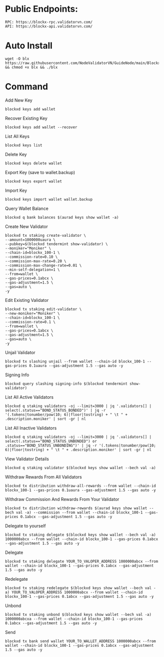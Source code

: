 # Public Endpoints:

    RPC: https://blockx-rpc.validatorvn.com/
    API: https://blockx-api.validatorvn.com/

# Auto Install

    wget -O blx https://raw.githubusercontent.com/NodeValidatorVN/GuideNode/main/Blockx/blx && chmod +x blx && ./blx

# Command

Add New Key

    blockxd keys add wallet

Recover Existing Key

    blockxd keys add wallet --recover

List All Keys

    blockxd keys list

Delete Key

    blockxd keys delete wallet

Export Key (save to wallet.backup)

    blockxd keys export wallet

Import Key

    blockxd keys import wallet wallet.backup

Query Wallet Balance

    blockxd q bank balances $(aurad keys show wallet -a)

Create New Validator

    blockxd tx staking create-validator \
    --amount=1000000uaura \
    --pubkey=$(blockxd tendermint show-validator) \
    --moniker="Moniker" \
    --chain-id=blockx_100-1 \
    --commission-rate=0.10 \
    --commission-max-rate=0.20 \
    --commission-max-change-rate=0.01 \
    --min-self-delegation=1 \
    --from=wallet \
    --gas-prices=0.1abcx \
    --gas-adjustment=1.5 \
    --gas=auto \
    -y 

Edit Existing Validator

    blockxd tx staking edit-validator \
    --new-moniker="Moniker" \
    --chain-id=blockx_100-1 \
    --commission-rate=0.1 \
    --from=wallet \
    --gas-prices=0.1abcx \
    --gas-adjustment=1.5 \
    --gas=auto \
    -y 

Unjail Validator

    blockxd tx slashing unjail --from wallet --chain-id blockx_100-1 --gas-prices 0.1uaura --gas-adjustment 1.5 --gas auto -y

Signing Info

    blockxd query slashing signing-info $(blockxd tendermint show-validator)

List All Active Validators

    blockxd q staking validators -oj --limit=3000 | jq '.validators[] | select(.status=="BOND_STATUS_BONDED")' | jq -r '(.tokens|tonumber/pow(10; 6)|floor|tostring) + " \t " + .description.moniker' | sort -gr | nl

List All Inactive Validators

    blockxd q staking validators -oj --limit=3000 | jq '.validators[] | select(.status=="BOND_STATUS_UNBONDED") or .status=="BOND_STATUS_UNBONDING")' | jq -r '(.tokens|tonumber/pow(10; 6)|floor|tostring) + " \t " + .description.moniker' | sort -gr | nl

View Validator Details

    blockxd q staking validator $(blockxd keys show wallet --bech val -a)

Withdraw Rewards From All Validators

    blockxd tx distribution withdraw-all-rewards --from wallet --chain-id blockx_100-1 --gas-prices 0.1uaura --gas-adjustment 1.5 --gas auto -y

Withdraw Commission And Rewards From Your Validator

    blockxd tx distribution withdraw-rewards $(aurad keys show wallet --bech val -a) --commission --from wallet --chain-id blockx_100-1 --gas-prices 0.1abcx --gas-adjustment 1.5 --gas auto -y

Delegate to yourself

    blockxd tx staking delegate $(blockxd keys show wallet --bech val -a) 1000000abcx --from wallet --chain-id blockx_100-1 --gas-prices 0.1abcx --gas-adjustment 1.5 --gas auto -y

Delegate

    blockxd tx staking delegate YOUR_TO_VALOPER_ADDRESS 1000000abcx --from wallet --chain-id blockx_100-1 --gas-prices 0.1abcx --gas-adjustment 1.5 --gas auto -y

Redelegate

    blockxd tx staking redelegate $(blockxd keys show wallet --bech val -a) YOUR_TO_VALOPER_ADDRESS 1000000abcx --from wallet --chain-id blockx_100-1 --gas-prices 0.1abcx --gas-adjustment 1.5 --gas auto -y

Unbond

    blockxd tx staking unbond $(blockxd keys show wallet --bech val -a) 1000000abcxa --from wallet --chain-id blockx_100-1 --gas-prices 0.1abcx --gas-adjustment 1.5 --gas auto -y

Send

    blockxd tx bank send wallet YOUR_TO_WALLET_ADDRESS 1000000abcx --from wallet --chain-id blockx_100-1 --gas-prices 0.1abcx --gas-adjustment 1.5 --gas auto -y

